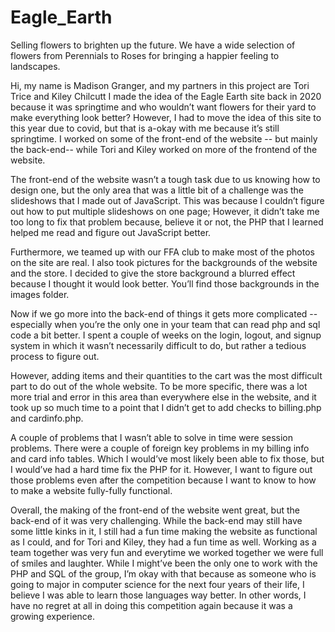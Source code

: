 # Eagle_Earth
Selling flowers to brighten up the future. We have a wide selection of flowers from Perennials to Roses for bringing a happier feeling to landscapes.

Hi, my name is Madison Granger, and my partners in this project are Tori Trice and Kiley Chilcutt I made the idea of the Eagle Earth site back in 2020 because it was springtime and who wouldn’t want flowers for their yard to make everything look better? However, I had to move the idea of this site to this year due to covid, but that is a-okay with me because it’s still springtime. I worked on some of the front-end of the website -- but mainly the back-end-- while Tori and Kiley worked on more of the frontend of the website.

The front-end of the website wasn’t a tough task due to us knowing how to design one, but the only area that was a little bit of a challenge was the slideshows that I made out of JavaScript. This was because I couldn’t figure out how to put multiple slideshows on one page; However, it didn’t take me too long to fix that problem because, believe it or not, the PHP that I learned helped me read and figure out JavaScript better.

Furthermore, we teamed up with our FFA club to make most of the photos on the site are real. I also took pictures for the backgrounds of the website and the store. I decided to give the store background a blurred effect because I thought it would look better. You’ll find those backgrounds in the images folder.

Now if we go more into the back-end of things it gets more complicated --especially when you’re the only one in your team that can read php and sql code a bit better. I spent a couple of weeks on the login, logout, and signup system in which it wasn’t necessarily difficult to do, but rather a tedious process to figure out.

However, adding items and their quantities to the cart was the most difficult part to do out of the whole website. To be more specific, there was a lot more trial and error in this area than everywhere else in the website, and it took up so much time to a point that I didn’t get to add checks to billing.php and cardinfo.php.

A couple of problems that I wasn’t able to solve in time were session problems. There were a couple of foreign key problems in my billing info and card info tables. Which I would’ve most likely been able to fix those, but I would’ve had a hard time fix the PHP for it. However, I want to figure out those problems even after the competition because I want to know to how to make a website fully-fully functional.

Overall, the making of the front-end of the website went great, but the back-end of it was very challenging. While the back-end may still have some little kinks in it, I still had a fun time making the website as functional as I could, and for Tori and Kiley, they had a fun time as well. Working as a team together was very fun and everytime we worked together we were full of smiles and laughter. While I might’ve been the only one to work with the PHP and SQL of the group, I’m okay with that because as someone who is going to major in computer science for the next four years of their life, I believe I was able to learn those languages way better. In other words, I have no regret at all in doing this competition again because it was a growing experience.

